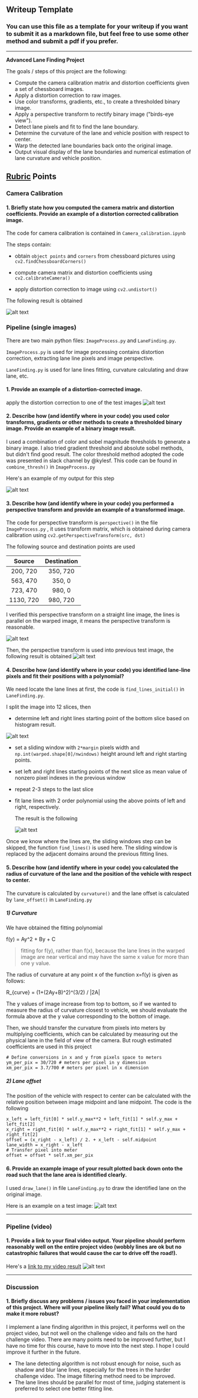 ## Writeup Template

### You can use this file as a template for your writeup if you want to submit it as a markdown file, but feel free to use some other method and submit a pdf if you prefer.

---

**Advanced Lane Finding Project**

The goals / steps of this project are the following:

* Compute the camera calibration matrix and distortion coefficients given a set of chessboard images.
* Apply a distortion correction to raw images.
* Use color transforms, gradients, etc., to create a thresholded binary image.
* Apply a perspective transform to rectify binary image ("birds-eye view").
* Detect lane pixels and fit to find the lane boundary.
* Determine the curvature of the lane and vehicle position with respect to center.
* Warp the detected lane boundaries back onto the original image.
* Output visual display of the lane boundaries and numerical estimation of lane curvature and vehicle position.

[//]: # "Image References"

[image1]: ./output_images/undistorted.png "Undistorted"
[image2]: ./output_images/undistorted_test1.png "Road Undistorted"
[image7]: ./output_images/pespective.png "Pespective"
[image3]: ./output_images/binary_result.png "Binary "
[image4]: ./output_images/warped.png "Warp"
[image8]: ./output_images/histogram.png "Historgram"
[image5]: ./output_images/line_fitting.png "Fit Visual"
[image6]: ./output_images/result.png "Output"
[video1]: ./project_video_output.mp4 "Video"
[image9]: ./output_images/video_screenshot.png "Video output"

## [Rubric](https://review.udacity.com/#!/rubrics/571/view) Points

### Camera Calibration

#### 1. Briefly state how you computed the camera matrix and distortion coefficients. Provide an example of a distortion corrected calibration image.

The code for camera calibration is contained in `Camera_calibration.ipynb`

The steps contain:

- obtain `object points` and `corners` from chessboard pictures using `cv2.findChessboardCorners()`

- compute camera matrix and distortion coefficients using `cv2.calibrateCamera()` 

- apply distortion correction to image using `cv2.undistort()`

The following result is obtained

![alt text][image1]

### Pipeline (single images)

There are two main python files: `ImageProcess.py` and `LaneFinding.py`.

 `ImageProcess.py` is used for image processing contains distortion correction, extracting lane line pixels and image perspective.

`LaneFinding.py` is used for lane lines fitting, curvature calculating and draw lane, etc.

#### 1. Provide an example of a distortion-corrected image.

apply the distortion correction to one of the test images
![alt text][image2]



#### 2. Describe how (and identify where in your code) you used color transforms, gradients or other methods to create a thresholded binary image.  Provide an example of a binary image result.

I used a combination of color and sobel magnitude thresholds to generate a binary image.  I also tried gradient threshold and absolute sobel methods, but didn't find good result.  The color threshold method adopted the code was presented in slack channel by @kylesf. This code can be found in `combine_thresh()` in `ImageProcess.py`

Here's an example of my output for this step

![alt text][image3]

#### 3. Describe how (and identify where in your code) you performed a perspective transform and provide an example of a transformed image.

The code for perspective transform is `perspective()` in the file `ImageProcess.py` , it uses transform matrix, which is obtained during camera calibration using `cv2.getPerspectiveTransform(src, dst)`

The following source and destination points are used

|  Source   | Destination |
| :-------: | :---------: |
| 200, 720  |  350, 720   |
| 563, 470  |   350, 0    |
| 723, 470  |   980, 0    |
| 1130, 720 |  980, 720   |

I verified this perspective transform on a straight line image, the lines is parallel on the warped image, it means the perspective transform is reasonable.

![alt text][image7]

Then, the perspective transform is used into previous test image, the following result is obtained
![alt text][image4]



#### 4. Describe how (and identify where in your code) you identified lane-line pixels and fit their positions with a polynomial?

We need locate the lane lines at first, the code is `find_lines_initial()` in `LaneFinding.py`.

 I split the image into 12 slices,  then

- determine left and right lines starting point of the bottom slice based on histogram result.

![alt text][image8]


- set a sliding window with `2*margin` pixels width and  `np.int(warped.shape[0]/nwindows)`  height around left and right starting points.

- set left and right lines starting points of the next slice as mean value of nonzero pixel indexes in the previous window

- repeat 2-3 steps to the last slice

- fit lane lines with 2 order polynomial using the above points of left and right, respectively.

  The result is the following 

  ![alt text][image5]



Once we know where the lines are, the sliding windows step can be skipped, the function `find_lines()` is used here. The sliding window is replaced by the adjacent domains around the previous fitting lines.



#### 5. Describe how (and identify where in your code) you calculated the radius of curvature of the lane and the position of the vehicle with respect to center.

The curvature is calculated by `curvature()` and the lane offset is calculated by `lane_offset()` in `LaneFinding.py`

##### 1) Curvature

We have obtained the fitting polynomial 

f(y) = Ay^2 + By + C

>
> fitting for f(y), rather than f(x), because the lane lines in the warped image are near vertical and may have the same x value for more than one y value.
>

The radius of curvature at any point x of the function x=f(y) is given as follows:

R_{curve} = (1+(2Ay+B)^2)^(3/2) / |2A|

The y values of image increase from top to bottom, so if we wanted to measure the radius of curvature closest to vehicle, we should evaluate the formula above at the y value corresponding to the bottom of  image.

Then, we should transfer the curvature from pixels into meters by multiplying coefficients, which can be calculated by measuring out the physical lane in the field of view of the camera. But rough estimated coefficients are used in this project

```
# Define conversions in x and y from pixels space to meters
ym_per_pix = 30/720 # meters per pixel in y dimension
xm_per_pix = 3.7/700 # meters per pixel in x dimension
```

##### 2) Lane offset

The position of the vehicle with respect to center can be calculated with the relative position between image midpoint and lane midpoint. The code is the following


```
x_left = left_fit[0] * self.y_max**2 + left_fit[1] * self.y_max + left_fit[2]
x_right = right_fit[0] * self.y_max**2 + right_fit[1] * self.y_max + right_fit[2]
offset = (x_right - x_left) / 2. + x_left - self.midpoint
lane_width = x_right - x_left
# Transfer pixel into meter
offset = offset * self.xm_per_pix
```

#### 6. Provide an example image of your result plotted back down onto the road such that the lane area is identified clearly.

I used `draw_lane()` in file `LaneFinding.py` to draw the identified lane on the original image. 

Here is an example on a test image:
![alt text][image6]

---

### Pipeline (video)

#### 1. Provide a link to your final video output.  Your pipeline should perform reasonably well on the entire project video (wobbly lines are ok but no catastrophic failures that would cause the car to drive off the road!).

Here's a [link to my video result](./project_video_output.mp4) 
![alt text][image9]

---

### Discussion

#### 1. Briefly discuss any problems / issues you faced in your implementation of this project.  Where will your pipeline likely fail?  What could you do to make it more robust?

I implement a lane finding algorithm in this project, it performs well on the project video, but not well on the challenge video and fails on the hard challenge video. There are many points need to be improved further, but I have no time for this course, have to move into the next step. I hope I could improve it further in the future.

- The lane detecting algorithm is not robust enough for noise, such as shadow and blur lane lines, especially for the trees in the harder challenge video. The image filtering method need to be improved.
- The lane lines should be parallel for most of time, judging statement is preferred to select one better fitting line.